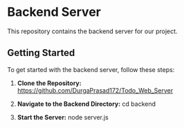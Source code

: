 # Backend Server

This repository contains the backend server for our project.

## Getting Started

To get started with the backend server, follow these steps:

1. **Clone the Repository:** 
https://github.com/DurgaPrasad172/Todo_Web_Server


2. **Navigate to the Backend Directory:**
  cd backend


3. **Start the Server:**
node server.js
